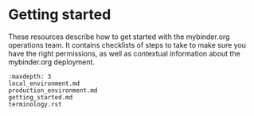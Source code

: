 # Getting started

These resources describe how to get started with the mybinder.org
operations team. It contains checklists of steps to take to make sure
you have the right permissions, as well as contextual information about
the mybinder.org deployment.

```{toctree}
:maxdepth: 3
local_environment.md
production_environment.md
getting_started.md
terminology.rst
```

